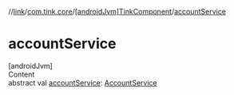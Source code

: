 //[link](../../index.md)/[com.tink.core](../index.md)/[[androidJvm]TinkComponent](index.md)/[accountService](account-service.md)



# accountService  
[androidJvm]  
Content  
abstract val [accountService](account-service.md): [AccountService](../../com.tink.service.account/[android-jvm]-account-service/index.md)  



